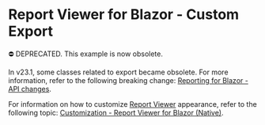 # Report Viewer for Blazor - Custom Export

⛔ DEPRECATED. This example is now obsolete. 

In v23.1, some classes related to export became obsolete. For more information, refer to the following breaking change: [Reporting for Blazor - API changes](https://supportcenter.devexpress.com/ticket/details/t1155159/reporting-for-blazor-api-changes).

For information on how to customize [Report Viewer](https://docs.devexpress.com/XtraReports/DevExpress.Blazor.Reporting.DxReportViewer) appearance, refer to the following topic: [Customization - Report Viewer for Blazor (Native)](https://docs.devexpress.com/XtraReports/404130/web-reporting/blazor-reporting/native/tasks-solutions/customization#hide-export-formats). 